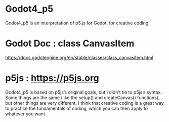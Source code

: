 # Godot4_p5
Godot4_p5 is an interpretation of  p5.js for Godot, for creative coding

#	Godot Doc : class CanvasItem
https://docs.godotengine.org/en/stable/classes/class_canvasitem.html

# p5js : https://p5js.org

Godot4_p5 is based on p5js’s original goals, but I didn’t tie to p5js’s syntax. Some things are the same (like the setup() and createCanvas() functions), but other things are very different.
I think that creative coding is a great way to practice the fundamentals of coding, which you can then apply to whatever you want.
